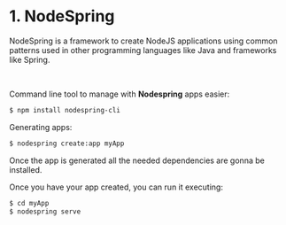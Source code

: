 # 1. NodeSpring


NodeSpring is a framework to create NodeJS applications using common patterns used in other programming languages like Java and frameworks like Spring.

&nbsp;

Command line tool to manage with **Nodespring** apps easier:
```bash
$ npm install nodespring-cli
```

Generating apps:
```bash
$ nodespring create:app myApp
```
Once the app is generated all the needed dependencies are gonna be installed.

Once you have your app created, you can run it executing:
```bash
$ cd myApp
$ nodespring serve
```
